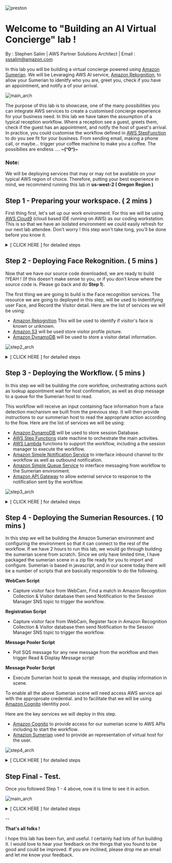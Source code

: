 ![preston](./images/preston_hello.png) 


# **Welcome to "Building an AI Virtual Concierge" lab !**
By : Stephen Salim | AWS Partner Solutions Architect | Email : sssalim@amazon.com


In this lab you will be building a virtual concierge powered using [Amazon Sumerian](https://aws.amazon.com/sumerian/). We will be Levaraging AWS AI service, [Amazon Rekognition](https://aws.amazon.com/rekognition/), to allow your Sumerian to idenitfy who you are, greet you, check if you have an appointment, and notify a of your arrival.


![main_arch](./images/experience.png) 


The purpose of this lab is to showcase, one of the many possibilities you can integrate AWS services to create a customised concierge experience for your business need.
In this lab we have taken the assumption of a typical reception workflow. Where a reception see a guest, greets them, check if the guest has an appointment, and notify the host of guest's arrival. In practice, you could customise the workflow defined in [AWS StepFunction](https://aws.amazon.com/step-functions/) to do you see fit for your business. From sending email, making a phone call, or maybe... trigger your coffee machine to make you a coffee. The possibilies are endless .... **~(^0^)~** 

### **Note:**

We will be deploying services that may or may not be available on your typical AWS region of choice.
Therefore, putting your best experience in mind, we recommend running this lab in **us-west-2 ( Oregon Region )**

## **Step 1 - Preparing your workspace.** ( 2 mins )

First thing first, let's set up our work environment. For this we will be using [AWS Cloud9](https://aws.amazon.com/cloud9/) (cloud based IDE running on AWS) as our coding workstation. This is so that we have an isolated environment we could easily refresh for our next lab attendee. Don't worry ! this step won't take long, you'll be done before you know it. 

<details><summary>[ CLICK HERE ] for detailed steps</summary>
<p>

1. Access your IDE by clicking Services on [AWS Console](https://us-west-2.console.aws.amazon.com/).
2. In the Search bar type in Cloud9, highlight and click Cloud9 service shown.

	![step1.1](./images/step1.1.png) 

3. This should take you to the Cloud9 console.
4. Look for the `devlab-virtualconcierge` environment and click on **Open IDE**, you should then have access to the IDE through your web browser.

	![step1.2](./images/step1.2.png)

5. Notice that there are basically 3 different area in the IDE ( See above ). Files & Folder Structure on your left, Text Edit eara in the middle and Terminal in the bottom.
6. The terminal section will be the are you will be executing the commands in today's lab.
7. Lets start with a clean slate. Click on the Terminal section of the bottom of the IDE, type in below command to cleanup all files in the folder `rm -rvf *`

	![step1.3](./images/step1.3.png)

8. Once all files are cleaned download all the source codes into the environment from git repository. run this command below. 

	`git clone <gitrepo>`

9.  This should then create a folder called `devlabs-virtualconcierge`.
10. Type in `cd devlabs-virtualconcierge` in the terminal to change your directory to the folder.
11.	 For the rest of the lab, unless specified otherwise the commands to execute are to be executed from this folder. 
</p>
</details>

## **Step 2 - Deploying Face Rekognition.** ( 5 mins )

Now that we have our source code downloaded, we are ready to build !YEAH ! (If this doesn't make sense to you, or if you don't know where the source code is. Please go back and do **Step 1**).

The first thing we are going to build is the Face recognition services. The resource we are going to deployed in this step, will be used to Indentifying user Face, and Record the Visitor detail. Here are the list of services we will be using:

* [Amazon Rekognition](https://aws.amazon.com/rekognition/) This will be used to identify if visitor's face is known or unknown.
* [Amazon S3](https://aws.amazon.com/s3/) will be used store visitor profile picture. 
* [Amazon DynamoDB](https://aws.amazon.com/dynamodb/) will be used to store a visitor detail information.

![step2_arch](./images/step2_arch.png)

<details><summary>[ CLICK HERE ] for detailed steps</summary>
<p>

1. To deploy this services let's deploy the cloudformation template called `vc-rekognition.yaml` in the root of `devlabs-virtualconcierge` folder.
2. Make sure you are in `devlabs-virtualconcierge` folder and execute below command in the Cloud9 Terminal (You can copy and paste this, but make sure to change the ParameterValue with your name).

	```
	aws cloudformation create-stack --stack-name vc-rekognition \
									--template-body file://vc-rekognition.yaml \
									--capabilities CAPABILITY_IAM \
									--parameters ParameterKey=YourFullName,ParameterValue=<your full name in lowercase>
	```
	Example:
	
	```
	aws cloudformation create-stack --stack-name vc-rekognition \
									--template-body file://vc-rekognition.yaml \
									--capabilities CAPABILITY_IAM \
									--parameters ParameterKey=YourFullName,ParameterValue=stephensalim
	```

Once the cloudformation stack is deployed you should see the AWS service resources deployed in your account.
To find out the information about resources deployed you can look at the CloudFormation Stack.
Please follow the step below to see the stack information and gather the necessary values for later use.


#### IMPORTANT

The Value of resources deployed in this step will be needed to configure the sumerian scene on step 4. Rather than coming back later to this step, I recommend to follow this step now and take note of the resource values.

To find out the information about resources deployed you can look at the CloudFormation Stack.
	
* Click Services on [AWS Console](https://us-west-2.console.aws.amazon.com/) in the Search bar type in CloudFormation, select and click CloudFormation service.
	
	![step2.1](./images/step2.1.png)

* Select the `vc-rekognition` stack and click on the output tab.

	![step2.cfn](./images/step2.cfn.png)

	Take note the value of : 
	
	* `FaceCollectionId `
	* `FaceBucket `
	* `VisitorTable `
	
	This will be needed to configure Sumerian in **Step 4** of this lab.


		
</p>
</details>
		
## **Step 3 - Deploying the Workflow.** ( 5 mins )

In this step we will be building the core workflow, orchestrating actions such as lookup appointment wait for host confirmation, as well as drop message to a queue for the Sumerian host to read. 

This workflow will receive an input containing face information from a face detection mechanism we built from the previous step. It will then provide instructions to our summerian host to read the appropriate action according to the flow. Here are the list of services we will be using:


* [Amazon DynamoDB](https://aws.amazon.com/dynamodb/) will be used to store session Database.
* [AWS Step Functions](https://aws.amazon.com/step-functions/) state machine to orchestrate the main activities.
* [AWS Lambda](https://aws.amazon.com/lambda/) functions to support the workflow, including a the session manager to execute the workflow.
* [Amazon Simple Notification Service](https://aws.amazon.com/sns/) to interface inbound channel to thr workflow as well as outbound notification.
* [Amazon Simple Queue Service](https://aws.amazon.com/sqs/) to interface messaging from workflow to the Sumerian environment.
* [Amazon API Gateway](https://aws.amazon.com/api-gateway/) to allow external service to response to the notification sent by the workflow.


![step3_arch](./images/step3_arch.png)

<details><summary>[ CLICK HERE ] for detailed steps</summary>
<p>

1. In this step there will be a number of lambda functions that will support the workflow. The source code of those functions are located under the `workflow-lambda` folder.
2. Rather than packaging the functions one by one, we will levarage CloudFormation SAM to create a packaged template allowing our multiple lambda functions be deployed in one go.
3. First, we will need an S3 bucket to store our lambda functions. let's create the s3 bucket by deploying this cloudformation template `vc-codebucket.yaml`
4. Make sure you are in `devlabs-virtualconcierge` folder and execute below command in the Cloud9 Terminal (You can copy and paste this, but make sure to change the ParameterValue with your full name to make the bucket unique).

 
	```
	aws cloudformation create-stack --stack-name vc-codebucket \
									--template-body file://vc-codebucket.yaml \
									--capabilities CAPABILITY_IAM \
									--parameters ParameterKey=YourFullName,ParameterValue=<your full name in lowercase>
	```
	Example:
	
	```
	aws cloudformation create-stack --stack-name vc-codebucket \
									--template-body file://vc-codebucket.yaml \
									--capabilities CAPABILITY_IAM \
									--parameters ParameterKey=YourFullName,ParameterValue=stephensalim
	```
	
	Once the template is deployed you will see resources being deployed in your account.
	To find out the information about resources deployed you can look at the CloudFormation Stack.
	
	* Click Services on [AWS Console](https://us-west-2.console.aws.amazon.com/) in the Search bar type in CloudFormation, select and click CloudFormation service.
		
		![step2.1](./images/step2.1.png)
	
	* Select the `vc-codebucket` stack and click on the output tab take note of the `WorkflowCodeBucket`
		
		![step3.cfn1](./images/step3.cfn1.png)
	
5. Now that we have created the S3 Bucket, we will next package the lambda functions and prepare them to deployment. 
6. This step will basically uploads all the related lambda function to the S3 bucket specificed in one command, and create a packaged template `/tmp/vc-workflow.yaml.output` referencing to all the files uploaded in s3 ready to be deployed. (You can copy and paste this, but make sure to change the --s3-bucket calue with the s3 bucket created in previous step  with your `WorkflowCodeBucket `).


	```
	aws cloudformation package --template-file vc-workflow.yaml \
								--s3-bucket <Enter the WorkflowCodeBucket from step 5.1 above> \
								--output-template-file /tmp/vc-workflow.yaml.output
	```
	Example:
	
	```
	aws cloudformation package --template-file vc-workflow.yaml \
								--s3-bucket stephensalim-workflowcodebucket-us-west-2-022787131977 \
								--output-template-file /tmp/vc-workflow.yaml.output
	```
	
7. The previous step will produce `/tmp/vc-workflow.yaml.output` file, this is the packaged template that we can now deploy into CloudFormation. 
8. The next step is to deploy the packaged template.
9. You can copy and paste command below, but make sure to change the HostEmailAddress value to an email address you have access to. (This will basically emulate the email address our sumerian host will use to notify guest arrival).

	```
	aws cloudformation deploy --template-file /tmp/vc-workflow.yaml.output \
								--stack-name vc-workflow \
								--capabilities CAPABILITY_IAM \
								--parameter-overrides HostEmailAddress=<Email Address>
	```
	Example:
	
	```
	aws cloudformation deploy --template-file /tmp/vc-workflow.yaml.output \
								--stack-name vc-workflow \
								--capabilities CAPABILITY_IAM \
								--parameter-overrides HostEmailAddress=sssalim@demoemail.awsapps.com
	```

10. Wait until the stack deployed is complete, then follow the steps below.
11. Confirm Email SNS Notification.....



#### IMPORTANT

The Value of resources deployed in this step will be needed to configure the sumerian scene on step 4. Rather than coming back later to this step, I recommend to follow this step now and take note of the resource values.

To find out the information about resources deployed you can look at the CloudFormation Stack.
	
* Click Services on [AWS Console](https://us-west-2.console.aws.amazon.com/) in the Search bar type in CloudFormation, select and click CloudFormation service.
	
	![step2.1](./images/step2.1.png)

* Select the `vc-workflow` stack and click on the output tab take note of the value

	![step3.cfn2](./images/step3.cfn2.png)

	Take note the value of : 
	
	* `SessionManagerSNSTopic `
	* `SumerianMessageQueueFIFO `
	
	This will be needed to configure Sumerian in **Step 4** of this lab.
	
</p>
</details>

## **Step 4 - Deploying the Sumerian Resources.** ( 10 mins )

In this step we will be building the Amazon Sumerian environment and configuring the environment so that it can connect to the rest of the workflow. If we have 2 hours to run this lab, we would go through building the sumerian scene from scratch. Since we only have limited time, I have packaged the sumerian scene in a zip file ready for you to import and configure. Sumerian is based in javascript, and in our scene today there will be a number of scripts that are basically responsible to do the following.

**WebCam Script**

* Capture visitor face from WebCam, Find a match in Amazon Recognition Collection & Visitor database then send Notification to the Session Manager SNS topic to trigger the workflow.

**Registration Script**

* Capture visitor face from WebCam, Register face in Amazon Recognition Collection & Visitor database then send Notification to the Session Manager SNS topic to trigger the workflow.

**Message Pooler Script**

* Poll SQS message for any new message from the workflow and then trigger Read & Display Message script

**Message Pooler Script**

* Execute Sumerian host to speak the message, and display information in scene.

To enable all the above Sumerian scene will need access AWS service api with the approproate credential. and to facilitate that we will be using [Amazon Cognito](https://aws.amazon.com/cognito/) identitiy pool.

Here are the key services we will deploy in this step.

* [Amazon Cognito](https://aws.amazon.com/cognito/) to provide access for our sumerian scene to AWS APIs including to start the workflow.
* [Amazion Sumerian](https://aws.amazon.com/sumerian/) used to provide an representation of virtual host for the user. 

![step4_arch](./images/step4_arch.png)

<details><summary>[ CLICK HERE ] for detailed steps</summary>
<p>

### Creating Identity Pool

1. Deploy the cloudformation template called `vc-identity.yaml` to create cognito identitiy pool resources.

	```
	aws cloudformation create-stack --stack-name vc-identity \
									--template-body file://vc-identity.yaml \
									--capabilities CAPABILITY_IAM
	```
						
#### IMPORTANT

The Value of resources deployed in this step will be needed to configure the sumerian scene on step 4. Rather than coming back later to this step, I recommend to follow this step now and take note of the resource values.

To find out the information about resources deployed you can look at the CloudFormation Stack.
	
* Click Services on [AWS Console](https://us-west-2.console.aws.amazon.com/) in the Search bar type in CloudFormation, select and click CloudFormation service.
	
	![step2.1](./images/step2.1.png)
	 
* Select the `vc-identity` stack and click on the output tab take note of the 
	
	![step4.cfn1](./images/step4.cfn1.png)
		
	Take note the value of : 
	
	* `CognitoIdentityPoolID`
	
	This will be needed to configure Sumerian identitiy pool later in this step.


### Importing & Configuring Sumerian Scene

1. Finally, lets access Sumerian. From [AWS Console](https://us-west-2.console.aws.amazon.com/) in the Search bar type in Sumerian, select and click Sumerian service.

	![step4.1](./images/step4.1.png)

2. You should then be taken to the Sumerian Console (as per below). Click **Create New Scene**, 

	![step4.2](./images/step4.2.png)

3. Enter `<Your full name>-devlabs-vcdemo` as the scene name, then click **Create **to start a blank scene.

	![step4.4](./images/step4.4.png)

4. Click **Import Asset**.

	![step4.5](./images/step4.5.png)

5. Click **Browse** and select the Zip file in `~/devlabs-virtualconcierge/sumerian-bundle`, or just drag the Zip file to the Drop your file here... area.

	![step4.6](./images/step4.6.png)

7. This will then load the entire asset in the bundle to the scene. Depending on the internet speed the loading of the scene might take up to 5 minutes. Once the scene is fully loaded you should see all the entities populated on the left hand side if the menu. 

	![step4.7](./images/step4.7.png)

8. Click on the **VCCamera** entity press **F** in your keyboard and scroll up your mouse until you see your host in the scene.

9. Select the **VCCamera** entity in the left menu, then tick the **Main Camera** option on the right hand side menu. This will basically set the scene to use the entity called `Main Camera` as the default camera to load the scene

	![step4.8](./images/step4.8.png)
	
10. Try clicking the play button on the scene, If you correctly set the camera up, your scene should automatically load with the host zoomed in like below. Once you confirm this, stop by pressing the stop button in the scene.

	![step4.9](./images/step4.9.png)

	![step4.10](./images/step4.10.png)

11. Select the **Text Editor** by clicking on Tools on the top left bar of the editor, then **Text Editor**. Alternatively, Press **J** in your keyboard. This should take you to the text editor where you can edit the HTML element as well as JavaScripts you embed into the scene.

	![step4.11](./images/step4.11.png)
	
12. Select the **Parameter Loader** script. This script is responsible in loading all reference to the workflow resources in the scene.
13. Change the value of each of the variables with the designated values you took note from CloudFormation in previous steps.
	
	![step4.12](./images/step4.12.png)
	
	Here's a code snippet you can copy and paste.
	Replace the variable value with the resources valued deployed in step 2 and 3. 
	Make sure there are no space before or after the ' ' sign
	
	```
	ctx.worldData.mugfacebucket = '< Replace with Value of FaceBucket in Step 2 >'
	ctx.worldData.facecollection = '< Replace with Value of FaceCollectionId in Step 2 >'
	ctx.worldData.visitortable = '<Replace with Value of VisitorTable in Step 2 >'
	ctx.worldData.facesnstopicArn = '<Replace with Value of SessionManagerSNSTopic in Step 3 >'
	ctx.worldData.messagequeue = '<Replace with Value of SumerianMessageQueueFIFO in Step 3 >'
	```
	
	Once you configured them correctly it should look like this.
	![step4.12b](./images/step4.12b.png)
	
12. Press **ctrl+s** (Windows) or **command+s** (Mac) in the Text Editor to save all changes. (Make sure the text editor indicator is set to green. )


	![step4.15](./images/step4.13.png)

13. Now that all reference to the workflow is configured, the next thing to do is to provide Amazon Sumerian access to those resources. And we do this by referncing the Cognito Identity Pool we created earlier at the begining of this step.
14. Click on the root of your entity scene, then on the right hand menu expand the AWS Configuration section. Look for Cognito Identity Pool ID, Paste in the value of `CognitoIdentityPoolID` you took note earlier in this step.

	![step4.15](./images/step4.15.png)

15. Press **ctrl+s** (Windows) or **command+s** (Mac) in the Text Editor to save all changes.

	![step4.12b](./images/step4.12c.png)


</p>
</details>

## **Step Final - Test.**

Once you followed Step 1 - 4 above, now it is time to see it in action.

![main_arch](./images/main_arch.png) 

<details><summary>[ CLICK HERE ] for detailed steps</summary>
<p>

1. Click on the Play Icon on the Scene.

	![step4.9](./images/step4.9.png)

2. Position your face into the WebCam, then click on the camera icon to take a snap picture.

	![step5.2](./images/step5.2.png) 

3. If you would like to retake the picture click on "cross" button otherwise press the "check" button if you are ready to continue.

	![step5.3](./images/step5.3.png) 

8. At this point the **WebCamScript** will check your face against the `FaceCollectionId ` you on step 2 and it will send the result to your SNS notification to trigger the workflow `SessionManagerSNSTopic `.

9. This will in turn trigger the event in StepFunction specified in `WorkFlowStateMachine` value (deployed in step 3).

10. (Optional) If you would like to take a look on what the flow looks like in the state machine follow below steps:

	* Click Services on [AWS Console](https://us-west-2.console.aws.amazon.com/) in the Search bar type in Step Functions, select and click CloudFormation service.
	
		![step5.10.1](./images/step5.10.1.png)
	 
	* This will take you to the StepFunction Console.
	* Locate the State Machine you've created, if you follow the steps above you should see one with `WorkFlowStateMachine-` prefix. click on the State Machine name.

		![step5.10.2](./images/step5.10.2.png)
		
	* Locate for the latest execution and click on the ID.
	 
	 	![step5.10.3](./images/step5.10.3.png)
	 	
	* You should now see a section in the console with a flowchart looking graph. If you expand it, you should be able to see the steps that occured in the background and it should tell you a story on the scenario that has occured.
	
		![step5.10.4](./images/step5.10.4.png)
	
	* Because at the moment the `FaceCollectionId` is empty, your face are not recognised. What happened here is the workflow entered a state for unknown face and it has sent an SQS message `SumerianMessageQueueFIFO ` with instructions to show the registration page on the Sumerian scene, and for the host to say the message. 

11. So you should now see the registration page hanging on your scene.
12. Go ahead and pose for the best mug shot on the planet, click on the "camera" button, type in your name, and click submit. 

	![step5.12](./images/step5.12.png)

13. Once you click Submit, at this point the `RegistrationScript` in Sumerian will register your mug shot to the `FaceCollectionId`, upload your mug shot into the `FaceBucket` bucket deployed on step2. Once that's done it will then send the SNS notification `SessionManagerSNSTopic ` to trigger the workflow again.

14. This time, your sumererian host should know your name, greet you and check for your appointment.

15. And if you then trace back to the State machine workflow following steps described in 5.10 you should see a workflow that looks like this.

	![step5.12](./images/step5.15.png)

16. The flow basically enters a different path of the workflow, Lookup for appointment, send different action to Sumerian and also, sent an email to the email address you've specified when building step 4. So check your email and look for an email from the SNS Topic.

**Note:**

If you are wondering how does the workflow knows if you have an appointment or not. It is basically hardcoded in function that backs Lookup Appointment state `~/workflow-lambda/appointmentlookup.py`. The purpose of this lab is to showcase how we can integrate the workflow into sumerian, and we have a very limited time to work with. You could potentially extend this function to actually call out a real appointment API ).

17. In your email you should receive a notification with 2 urls. These uri are basically prepopulated to trigger `NotificationAPIurl` api gateway which will ultimately trigger our State Machine to continue it's path. At the moment it is waiting for the host to confirm that they are coming up to pick you "the visitor".

	![step5.12](./images/step5.17.png)

18. Just for fun however, don't click anything yet. ignore this email, and take another face capture from the scene. this is basically to emulate the behaviour that the Sumerian host has identified you once again and but the host has not respond to the email. Basically repeat step 5.2 and 5.3.

19. Your Sumerian host should say that "Your host has not responded yet and is sending him a reminder."

20. If you look at your workflow now, it should enters another different path.

	![step5.12](./images/step5.20.png)

21. If you now check your email, you should be able to see a new Notification email.

22. Finally you can go ahead and click one of the link in the email. and see how your sumerian host respond. 

	![step5.12](./images/step5.21.png)

**Note:**

If you would like to publish this scene into a real external url
Please follow [this guide](https://docs.aws.amazon.com/sumerian/latest/userguide/editor-publish.html)

</p>
</details>

--

**That's all folks !**

I hope this lab has been fun, and useful.
I certainly had lots of fun building it. I would love to hear your feedback on the things that you found to be good and could be improved. If you are inclined, please drop me an email and let me know your feedback.



